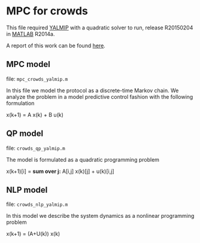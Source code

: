 # MPC for crowds

This file required [YALMIP](http://users.isy.liu.se/johanl/yalmip/) with a quadratic solver to run, release R20150204 in [MATLAB](www.mathworks.com/products/matlab/) R2014a.

A report of this work can be found [here](https://github.com/marcotinacci/predictive-crowds/blob/master/documentation/main.pdf).

## MPC model

file: `mpc_crowds_yalmip.m`

In this file we model the protocol as a discrete-time Markov chain. We analyze the problem in a model predictive control fashion with the following formulation

x(k+1) = A x(k) + B u(k)

## QP model

file: `crowds_qp_yalmip.m`

The model is formulated as a quadratic programming problem

x(k+1)[i] = **sum over j:** A[i,j] x(k)[j] + u(k)[i,j]

## NLP model

file: `crowds_nlp_yalmip.m`

In this model we describe the system dynamics as a nonlinear programming problem

x(k+1) = (A+U(k)) x(k)

